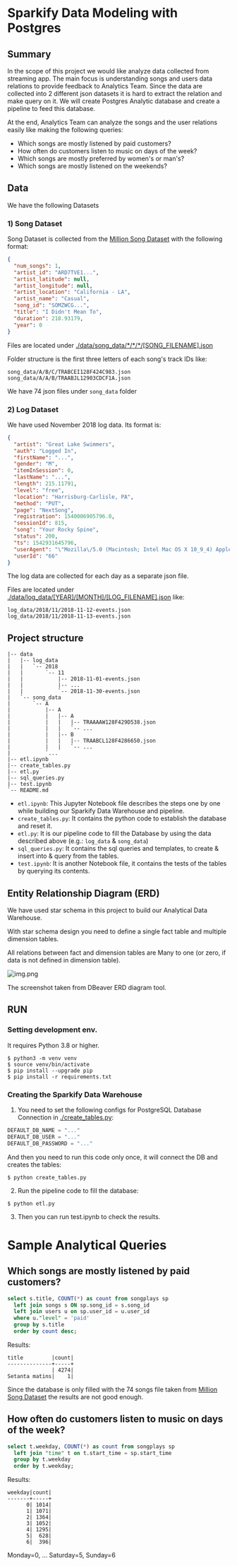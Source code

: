 # Sparkify Data Modeling with Postgres

## Summary
In the scope of this project we would like analyze data collected from streaming app. 
The main focus is understanding songs and users data relations to provide feedback to Analytics Team.
Since the data are collected into 2 different json datasets it is hard to extract the relation and make query on it.
We will create Postgres Analytic database and create a pipeline to feed this database. 

At the end, Analytics Team can analyze the songs and the user relations easily like making the following queries:
* Which songs are mostly listened by paid customers?
* How often do customers listen to music on days of the week? 
* Which songs are mostly preferred by women's or man's? 
* Which songs are mostly listened on the weekends?

## Data
We have the following Datasets

### 1) Song Dataset
Song Dataset is collected from the [Million Song Dataset](http://millionsongdataset.com/) with the following format:

```json
{
  "num_songs": 1,
  "artist_id": "ARD7TVE1...",
  "artist_latitude": null,
  "artist_longitude": null,
  "artist_location": "California - LA",
  "artist_name": "Casual",
  "song_id": "SOMZWCG...",
  "title": "I Didn't Mean To",
  "duration": 218.93179,
  "year": 0
}
```

Files are located under [./data/song_data/\*/\*/\*/\[SONG_FILENAME\].json](./data/song_data)

Folder structure is the first three letters of each song's track IDs like:
```text
song_data/A/B/C/TRABCEI128F424C983.json
song_data/A/A/B/TRAABJL12903CDCF1A.json
```

We have 74 json files under `song_data` folder


### 2) Log Dataset

We have used November 2018 log data. Its format is:

```json
{
  "artist": "Great Lake Swimmers",
  "auth": "Logged In",
  "firstName": "...",
  "gender": "M",
  "itemInSession": 0,
  "lastName": "...",
  "length": 215.11791,
  "level": "free",
  "location": "Harrisburg-Carlisle, PA",
  "method": "PUT",
  "page": "NextSong",
  "registration": 1540006905796.0,
  "sessionId": 815,
  "song": "Your Rocky Spine",
  "status": 200,
  "ts": 1542931645796,
  "userAgent": "\"Mozilla\/5.0 (Macintosh; Intel Mac OS X 10_9_4) AppleWebKit\/537.36 (KHTML, like Gecko) Chrome\/36.0.1985.125 Safari\/537.36\"",
  "userId": "66"
}
```

The log data are collected for each day as a separate json file.

Files are located under [./data/log_data/\[YEAR\]/\[MONTH\]/\[LOG_FILENAME\].json](./data/song_data) like:
```text
log_data/2018/11/2018-11-12-events.json
log_data/2018/11/2018-11-13-events.json
```

## Project structure

```text
|-- data
|   |-- log_data
|   |   `-- 2018
|   |       `-- 11
|   |           |-- 2018-11-01-events.json
|   |           |-- ...
|   |           `-- 2018-11-30-events.json
|   `-- song_data
|       `-- A
|           |-- A
|           |   |-- A
|           |   |   |-- TRAAAAW128F429D538.json
|           |   |   `-- ...
|           |   |-- B
|           |   |   |-- TRAABCL128F4286650.json
|           |   |   `-- ...
|           `...
|-- etl.ipynb
|-- create_tables.py
|-- etl.py
|-- sql_queries.py
|-- test.ipynb
`-- README.md
```

* `etl.ipynb`: This Jupyter Notebook file describes the steps one by one while building our Sparkify Data Warehouse and pipeline.
* `create_tables.py`: It contains the python code to establish the database and reset it.
* `etl.py`: It is our pipeline code to fill the Database by using the data described above (e.g.: `log_data` & `song_data`)
* `sql_queries.py`: It contains the sql queries and templates, to create & insert into & query from the tables.
* `test.ipynb`: It is another Notebook file, it contains the tests of the tables by querying its contents.

## Entity Relationship Diagram (ERD)

We have used star schema in this project to build our Analytical Data Warehouse.

With star schema design you need to define a single fact table and multiple dimension tables.

All relations between fact and dimension tables are Many to one (or zero, if data is not defined in dimension table).

![img.png](img.png)

The screenshot taken from DBeaver ERD diagram tool.

## RUN 

### Setting development env.

It requires Python 3.8 or higher.
```shell
$ python3 -m venv venv
$ source venv/bin/activate
$ pip install --upgrade pip
$ pip install -r requirements.txt
```

### Creating the Sparkify Data Warehouse 

1) You need to set the following configs for PostgreSQL Database Connection in [./create_tables.py](./create_tables.py):

```python
DEFAULT_DB_NAME = "..."
DEFAULT_DB_USER = "..."
DEFAULT_DB_PASSWORD = "..."
```

And then you need to run this code only once, it will connect the DB and creates the tables:

`$ python create_tables.py`


2) Run the pipeline code to fill the database:

`$ python etl.py`

3) Then you can run test.ipynb to check the results.


# Sample Analytical Queries

## Which songs are mostly listened by paid customers?
```sql
select s.title, COUNT(*) as count from songplays sp 
  left join songs s ON sp.song_id = s.song_id 
  left join users u on sp.user_id = u.user_id 
  where u."level" = 'paid'
  group by s.title
  order by count desc;
```

Results:
```text
title         |count|
--------------+-----+
              | 4274|
Setanta matins|    1|
```

Since the database is only filled with the 74 songs file taken from [Million Song Dataset](http://millionsongdataset.com/) 
the results are not good enough.

## How often do customers listen to music on days of the week? 

```sql
select t.weekday, COUNT(*) as count from songplays sp 
  left join "time" t on t.start_time = sp.start_time 
  group by t.weekday
  order by t.weekday;
```

Results:
```text
weekday|count|
-------+-----+
      0| 1014|
      1| 1071|
      2| 1364|
      3| 1052|
      4| 1295|
      5|  628|
      6|  396|
```

Monday=0,
...
Saturday=5,
Sunday=6
